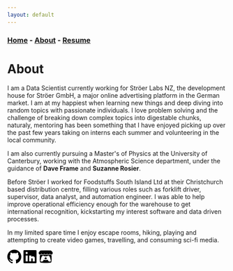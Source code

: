 ```yaml
---
layout: default
---
```


### [Home](../index.md) - [About](../pages/about.md) - [Resume](../pages/resume.md)

# About

I am a Data Scientist currently working for Ströer Labs NZ, the development house for Ströer GmbH, a major online advertising platform in the German market. 
I am at my happiest when learning new things and deep diving into random topics with passionate individuals. 
I love problem solving and the challenge of breaking down complex topics into digestable chunks, naturaly, mentoring has been something that I have enjoyed picking up over the past few years taking on interns each summer and volunteering in the local community.

I am also currently pursuing a Master's of Physics at the University of Canterbury, working with the Atmospheric Science department, under the guidance of **Dave Frame** and **Suzanne Rosier**.

Before Ströer I worked for Foodstuffs South Island Ltd at their Christchurch based distribution centre, filling various roles such as forklift driver, supervisor, data analyst, and automation engineer. 
I was able to help improve operational efficiency enough for the warehouse to get international recognition, kickstarting my interest software and data driven processes.

In my limited spare time I enjoy escape rooms, hiking, playing and attempting to create video games, travelling, and consuming sci-fi media.   

[<img src="../resources/icons/GitHub.png" height="32" width="32"/>](https://github.com/Graphight)
[<img src="../resources/icons/LinkedIn.png" height="32" width="32"/>](https://www.linkedin.com/in/tom-marsh-3aa764154/)
[<img src="../resources/icons/Itch.png" height="32" width="32"/>](https://graphight.itch.io/) 
